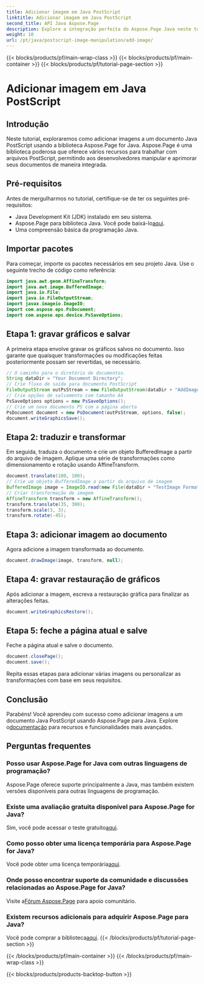 ```yaml
---
title: Adicionar imagem em Java PostScript
linktitle: Adicionar imagem em Java PostScript
second_title: API Java Aspose.Page
description: Explore a integração perfeita do Aspose.Page Java neste tutorial sobre como adicionar imagens a documentos PostScript. Eleve suas capacidades de manipulação de documentos.
weight: 10
url: /pt/java/postscript-image-manipulation/add-image/
---
```


{{< blocks/products/pf/main-wrap-class >}}
{{< blocks/products/pf/main-container >}}
{{< blocks/products/pf/tutorial-page-section >}}

# Adicionar imagem em Java PostScript

## Introdução
Neste tutorial, exploraremos como adicionar imagens a um documento Java PostScript usando a biblioteca Aspose.Page for Java. Aspose.Page é uma biblioteca poderosa que oferece vários recursos para trabalhar com arquivos PostScript, permitindo aos desenvolvedores manipular e aprimorar seus documentos de maneira integrada.
## Pré-requisitos
Antes de mergulharmos no tutorial, certifique-se de ter os seguintes pré-requisitos:
- Java Development Kit (JDK) instalado em seu sistema.
-  Aspose.Page para biblioteca Java. Você pode baixá-lo[aqui](https://releases.aspose.com/page/java/).
- Uma compreensão básica da programação Java.
## Importar pacotes
Para começar, importe os pacotes necessários em seu projeto Java. Use o seguinte trecho de código como referência:
```java
import java.awt.geom.AffineTransform;
import java.awt.image.BufferedImage;
import java.io.File;
import java.io.FileOutputStream;
import javax.imageio.ImageIO;
import com.aspose.eps.PsDocument;
import com.aspose.eps.device.PsSaveOptions;
```
## Etapa 1: gravar gráficos e salvar
A primeira etapa envolve gravar os gráficos salvos no documento. Isso garante que quaisquer transformações ou modificações feitas posteriormente possam ser revertidas, se necessário.
```java
// O caminho para o diretório de documentos.
String dataDir = "Your Document Directory";
// Crie fluxo de saída para documento PostScript
FileOutputStream outPsStream = new FileOutputStream(dataDir + "AddImage_outPS.ps");
// Crie opções de salvamento com tamanho A4
PsSaveOptions options = new PsSaveOptions();
// Crie um novo documento PS com a página aberta
PsDocument document = new PsDocument(outPsStream, options, false);
document.writeGraphicsSave();
```
## Etapa 2: traduzir e transformar
Em seguida, traduza o documento e crie um objeto BufferedImage a partir do arquivo de imagem. Aplique uma série de transformações como dimensionamento e rotação usando AffineTransform.
```java
document.translate(100, 100);
// Crie um objeto BufferedImage a partir do arquivo de imagem
BufferedImage image = ImageIO.read(new File(dataDir + "TestImage Format24bppRgb.jpg"));
// Criar transformação de imagem
AffineTransform transform = new AffineTransform();
transform.translate(35, 300);
transform.scale(3, 3);
transform.rotate(-45);
```
## Etapa 3: adicionar imagem ao documento
Agora adicione a imagem transformada ao documento.
```java
document.drawImage(image, transform, null);
```
## Etapa 4: gravar restauração de gráficos
Após adicionar a imagem, escreva a restauração gráfica para finalizar as alterações feitas.
```java
document.writeGraphicsRestore();
```
## Etapa 5: feche a página atual e salve
Feche a página atual e salve o documento.
```java
document.closePage();
document.save();
```
Repita essas etapas para adicionar várias imagens ou personalizar as transformações com base em seus requisitos.
## Conclusão
 Parabéns! Você aprendeu com sucesso como adicionar imagens a um documento Java PostScript usando Aspose.Page para Java. Explore o[documentação](https://reference.aspose.com/page/java/) para recursos e funcionalidades mais avançados.
## Perguntas frequentes
### Posso usar Aspose.Page for Java com outras linguagens de programação?
Aspose.Page oferece suporte principalmente a Java, mas também existem versões disponíveis para outras linguagens de programação.
### Existe uma avaliação gratuita disponível para Aspose.Page for Java?
 Sim, você pode acessar o teste gratuito[aqui](https://releases.aspose.com/).
### Como posso obter uma licença temporária para Aspose.Page for Java?
 Você pode obter uma licença temporária[aqui](https://purchase.aspose.com/temporary-license/).
### Onde posso encontrar suporte da comunidade e discussões relacionadas ao Aspose.Page for Java?
 Visite a[Fórum Aspose.Page](https://forum.aspose.com/c/page/39) para apoio comunitário.
### Existem recursos adicionais para adquirir Aspose.Page para Java?
 Você pode comprar a biblioteca[aqui](https://purchase.aspose.com/buy).
{{< /blocks/products/pf/tutorial-page-section >}}

{{< /blocks/products/pf/main-container >}}
{{< /blocks/products/pf/main-wrap-class >}}

{{< blocks/products/products-backtop-button >}}
